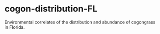 # cogon-distribution-FL
Environmental correlates of the distribution and abundance of cogongrass in Florida.
